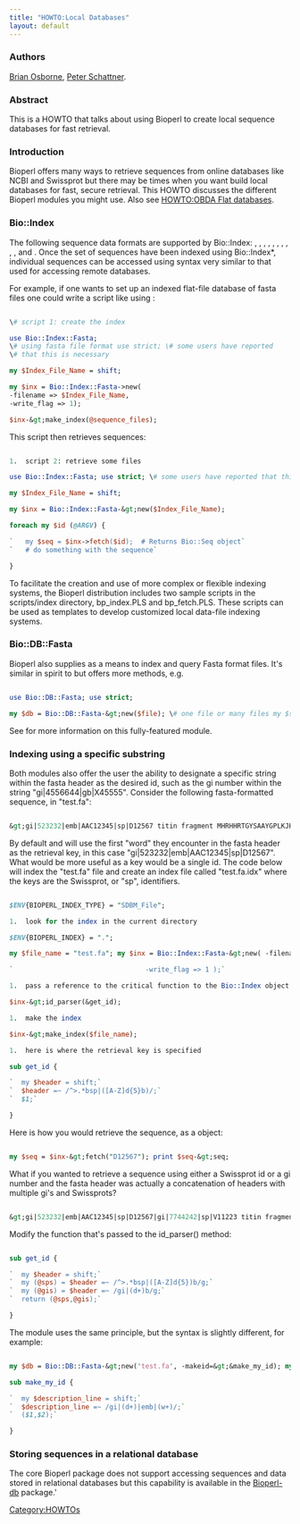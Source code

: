```yaml
---
title: "HOWTO:Local Databases"
layout: default
---
```


### Authors

[Brian Osborne](Brian_Osborne "wikilink"), [Peter Schattner](Peter_Schattner "wikilink").

### Abstract

This is a HOWTO that talks about using Bioperl to create local sequence databases for fast retrieval.

### Introduction

Bioperl offers many ways to retrieve sequences from online databases like NCBI and Swissprot but there may be times when you want build local databases for fast, secure retrieval. This HOWTO discusses the different Bioperl modules you might use. Also see [HOWTO:OBDA Flat databases](HOWTO:OBDA_Flat_databases "wikilink").

### Bio::Index

The following sequence data formats are supported by Bio::Index: , , , , , , , , , , and . Once the set of sequences have been indexed using Bio::Index\*, individual sequences can be accessed using syntax very similar to that used for accessing remote databases.

For example, if one wants to set up an indexed flat-file database of fasta files one could write a script like using :

```perl

\# script 1: create the index

use Bio::Index::Fasta; 
\# using fasta file format use strict; \# some users have reported 
\# that this is necessary

my $Index_File_Name = shift;

my $inx = Bio::Index::Fasta->new(
-filename => $Index_File_Name,
-write_flag => 1);

$inx-&gt;make_index(@sequence_files);

```

This script then retrieves sequences:

```perl

1.  script 2: retrieve some files

use Bio::Index::Fasta; use strict; \# some users have reported that this is necessary

my $Index_File_Name = shift;

my $inx = Bio::Index::Fasta-&gt;new($Index_File_Name);

foreach my $id (@ARGV) {

`   my $seq = $inx->fetch($id);  # Returns Bio::Seq object`
`   # do something with the sequence`

}

```

To facilitate the creation and use of more complex or flexible indexing systems, the Bioperl distribution includes two sample scripts in the scripts/index directory, bp_index.PLS and bp_fetch.PLS. These scripts can be used as templates to develop customized local data-file indexing systems.

### Bio::DB::Fasta

Bioperl also supplies as a means to index and query Fasta format files. It's similar in spirit to but offers more methods, e.g.

```perl

use Bio::DB::Fasta; use strict;

my $db = Bio::DB::Fasta-&gt;new($file); \# one file or many files my $seqstring = $db-&gt;seq($id); \# get a sequence as string my $seqobj = $db-&gt;get_Seq_by_id($id); \# get a PrimarySeq obj my $desc = $db-&gt;header($id); \# get the header, or description line

```

See for more information on this fully-featured module.

### Indexing using a specific substring

Both modules also offer the user the ability to designate a specific string within the fasta header as the desired id, such as the gi number within the string "gi|4556644|gb|X45555". Consider the following fasta-formatted sequence, in "test.fa":

```perl

&gt;gi|523232|emb|AAC12345|sp|D12567 titin fragment MHRHHRTGYSAAYGPLKJHGYVHFIMCVVVSWWASDVVTYIPLLLNNSSAGWKRWWWIIFGGE GHGHHRTYSALWWPPLKJHGSKHFILCVKVSWLAKKERTYIPKKILLMMGGWWAAWWWI

```

By default and will use the first "word" they encounter in the fasta header as the retrieval key, in this case "gi|523232|emb|AAC12345|sp|D12567". What would be more useful as a key would be a single id. The code below will index the "test.fa" file and create an index file called "test.fa.idx" where the keys are the Swissprot, or "sp", identifiers.

```perl

$ENV{BIOPERL_INDEX_TYPE} = "SDBM_File";

1.  look for the index in the current directory

$ENV{BIOPERL_INDEX} = ".";

my $file_name = "test.fa"; my $inx = Bio::Index::Fasta-&gt;new( -filename =&gt; $file_name . ".idx",

`                                 -write_flag => 1 );`

1.  pass a reference to the critical function to the Bio::Index object

$inx-&gt;id_parser(&get_id);

1.  make the index

$inx-&gt;make_index($file_name);

1.  here is where the retrieval key is specified

sub get_id {

`  my $header = shift;`
`  $header =~ /^>.*bsp|([A-Z]d{5}b)/;`
`  $1;`

}

```

Here is how you would retrieve the sequence, as a object:

```perl

my $seq = $inx-&gt;fetch("D12567"); print $seq-&gt;seq;

```

What if you wanted to retrieve a sequence using either a Swissprot id or a gi number and the fasta header was actually a concatenation of headers with multiple gi's and Swissprots?

```perl

&gt;gi|523232|emb|AAC12345|sp|D12567|gi|7744242|sp|V11223 titin fragment

```

Modify the function that's passed to the id_parser() method:

```perl

sub get_id {

`  my $header = shift;`
`  my (@sps) = $header =~ /^>.*bsp|([A-Z]d{5})b/g;`
`  my (@gis) = $header =~ /gi|(d+)b/g;`
`  return (@sps,@gis);`

}

```

The module uses the same principle, but the syntax is slightly different, for example:

```perl

my $db = Bio::DB::Fasta-&gt;new('test.fa', -makeid=&gt;&make_my_id); my $seqobj = $db-&gt;get_Seq_by_id($id);

sub make_my_id {

`  my $description_line = shift;`
`  $description_line =~ /gi|(d+)|emb|(w+)/;`
`  ($1,$2);`

}

```

### Storing sequences in a relational database

The core Bioperl package does not support accessing sequences and data stored in relational databases but this capability is available in the [Bioperl-db](Bioperl-db "wikilink") package.'

<Category:HOWTOs>
